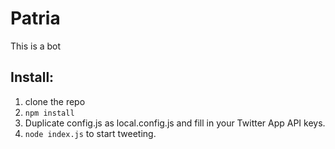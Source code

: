 # Patria

This is a bot

## Install:

1. clone the repo
2. ```npm install```
3. Duplicate config.js as local.config.js and fill in your Twitter App API keys.
4. ```node index.js``` to start tweeting.
